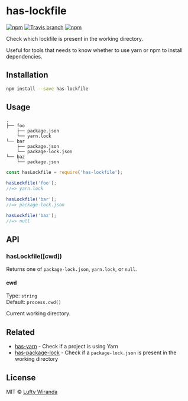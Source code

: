 # has-lockfile

[![npm](https://img.shields.io/npm/v/has-lockfile.svg?style=flat-square)](https://www.npmjs.com/package/has-lockfile)
[![Travis branch](https://img.shields.io/travis/luftywiranda13/has-lockfile/master.svg?style=flat-square)](https://travis-ci.org/luftywiranda13/has-lockfile)
[![npm](https://img.shields.io/npm/dm/has-lockfile.svg?style=flat-square)](https://npm-stat.com/charts.html?package=has-lockfile&from=2016-04-01)

Check which lockfile is present in the working directory.

Useful for tools that needs to know whether to use yarn or npm to install dependencies.

## Installation

```sh
npm install --save has-lockfile
```

## Usage

```
.
├── foo
    ├── package.json
    └── yarn.lock
└── bar
    ├── package.json
    └── package-lock.json
└── baz
    └── package.json
```

```js
const hasLockfile = require('has-lockfile');

hasLockfile('foo');
//=> yarn.lock

hasLockfile('bar');
//=> package-lock.json

hasLockfile('baz');
//=> null
```

## API

### hasLockfile([cwd])

Returns one of `package-lock.json`, `yarn.lock`, or `null`.

#### cwd

Type: `string`<br>
Default: `process.cwd()`

Current working directory.

## Related

- [has-yarn](https://github.com/sindresorhus/has-yarn) - Check if a project is using Yarn
- [has-package-lock](https://github.com/luftywiranda13/has-package-lock) - Check if a `package-lock.json` is present in the working directory

## License

MIT &copy; [Lufty Wiranda](https://www.instagram.com/luftywiranda13)
